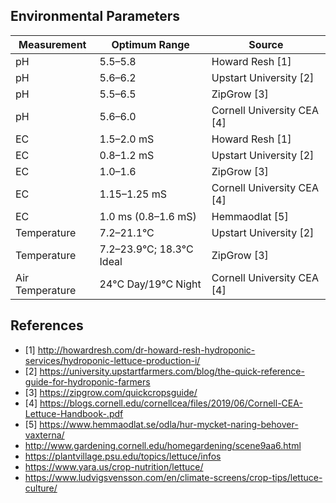## Environmental Parameters

Measurement | Optimum Range | Source
--- | --- | ---
pH | 5.5–5.8 | Howard Resh [1]
pH | 5.6–6.2 | Upstart University [2]
pH | 5.5–6.5 | ZipGrow [3]
pH | 5.6–6.0 | Cornell University CEA [4]
EC | 1.5–2.0 mS | Howard Resh [1]
EC | 0.8–1.2 mS | Upstart University [2]
EC | 1.0–1.6 | ZipGrow [3]
EC | 1.15–1.25 mS | Cornell University CEA [4]
EC | 1.0 ms (0.8–1.6 mS) | Hemmaodlat [5]
Temperature | 7.2–21.1°C | Upstart University [2]
Temperature | 7.2–23.9°C; 18.3°C Ideal | ZipGrow [3]
Air Temperature | 24°C Day/19°C Night | Cornell University CEA [4]


## References

* [1] http://howardresh.com/dr-howard-resh-hydroponic-services/hydroponic-lettuce-production-i/
* [2] https://university.upstartfarmers.com/blog/the-quick-reference-guide-for-hydroponic-farmers
* [3] https://zipgrow.com/quickcropsguide/
* [4] https://blogs.cornell.edu/cornellcea/files/2019/06/Cornell-CEA-Lettuce-Handbook-.pdf
* [5] https://www.hemmaodlat.se/odla/hur-mycket-naring-behover-vaxterna/
* http://www.gardening.cornell.edu/homegardening/scene9aa6.html
* https://plantvillage.psu.edu/topics/lettuce/infos
* https://www.yara.us/crop-nutrition/lettuce/
* https://www.ludvigsvensson.com/en/climate-screens/crop-tips/lettuce-culture/
